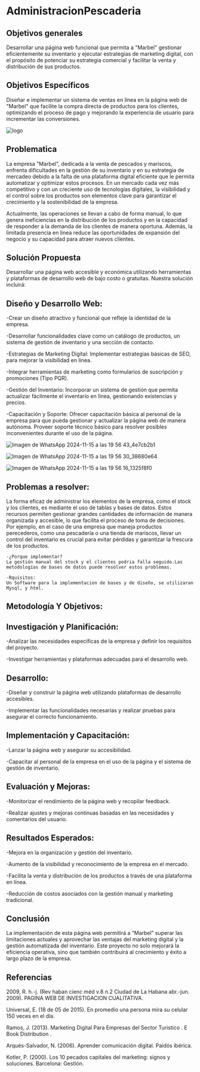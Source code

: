 # AdministracionPescaderia
## Objetivos generales 
                                                                      
Desarrollar una página web funcional que permita a "Marbel" gestionar eficientemente su inventario y ejecutar estrategias de marketing digital, con el propósito de potenciar su estrategia comercial y facilitar la venta y distribución de sus productos. 

 ## Objetivos Específicos
                                                                      
Diseñar e implementar un sistema de ventas en línea en la página web de "Marbel" que facilite la compra directa de productos para los clientes, optimizando el proceso de pago y mejorando la experiencia de usuario para incrementar las conversiones.

![logo](https://github.com/user-attachments/assets/6bbca3cb-84f5-4f3e-ae1b-a69e6c224d32)

## Problematica 

La empresa "Marbel", dedicada a la venta de pescados y mariscos, enfrenta dificultades en la gestión de su inventario y en su estrategia de mercadeo debido a la falta de una plataforma digital eficiente que le permita automatizar y optimizar estos procesos. En un mercado cada vez más competitivo y con un creciente uso de tecnologías digitales, la visibilidad y el control sobre los productos son elementos clave para garantizar el crecimiento y la sostenibilidad de la empresa.

Actualmente, las operaciones se llevan a cabo de forma manual, lo que genera ineficiencias en la distribución de los productos y en la capacidad de responder a la demanda de los clientes de manera oportuna. Además, la limitada presencia en línea reduce las oportunidades de expansión del negocio y su capacidad para atraer nuevos clientes.

## Solución Propuesta

Desarrollar una página web accesible y económica utilizando herramientas y plataformas de desarrollo web de bajo costo o gratuitas. Nuestra solución incluirá: 

## Diseño y Desarrollo Web: 


-Crear un diseño atractivo y funcional que refleje la identidad de la empresa. 

-Desarrollar funcionalidades clave como un catálogo de productos, un sistema de gestión de inventario y una sección de contacto. 

-Estrategias de Marketing Digital: Implementar estrategias básicas de SEO, para mejorar la visibilidad en línea. 

-Integrar herramientas de marketing como formularios de suscripción y promociones (Tipo PQR). 

-Gestión del Inventario: Incorporar un sistema de gestión que permita actualizar fácilmente el inventario en línea, gestionando existencias y precios. 

-Capacitación y Soporte: Ofrecer capacitación básica al personal de la empresa para que pueda gestionar y actualizar la página web de manera autónoma. 
Proveer soporte técnico básico para resolver posibles inconvenientes durante el uso de la página. 

![Imagen de WhatsApp 2024-11-15 a las 19 56 43_4e7cb2b1](https://github.com/user-attachments/assets/48e9e166-73e3-43c1-9714-83574b1014d8)

![Imagen de WhatsApp 2024-11-15 a las 19 56 30_38680e64](https://github.com/user-attachments/assets/8815c692-07cd-4e11-bcd5-12b69be25970)

![Imagen de WhatsApp 2024-11-15 a las 19 56 16_1325f8f0](https://github.com/user-attachments/assets/442ed47d-6439-4bc9-a3ee-bd50533f93d5)


                                                                         
## Problemas a resolver: 

La forma eficaz de administrar los elementos de la empresa, como el stock y los clientes, es mediante el uso de tablas y bases de datos. Estos recursos permiten gestionar grandes cantidades de información de
manera organizada y accesible, lo que facilita el proceso de toma de decisiones. Por ejemplo, en el caso de una empresa que maneja productos perecederos, como una pescadería o una tienda de mariscos, llevar 
un control del inventario es crucial para evitar pérdidas y garantizar la frescura de los productos.
```
-¿Porque implementar?
La gestión manual del stock y el clientes podria falla seguido.Las metodologías de bases de datos puede resolver estos problemas.

-Rquisitos:
Un Software para la implementacion de bases y de diseño, se utilizaran Mysql, y html.
```
                                                           
## Metodología Y Objetivos: 

## Investigación y Planificación: 

-Analizar las necesidades específicas de la empresa y definir los requisitos del proyecto. 

-Investigar herramientas y plataformas adecuadas para el desarrollo web. 


## Desarrollo: 


-Diseñar y construir la página web utilizando plataformas de desarrollo accesibles. 

-Implementar las funcionalidades necesarias y realizar pruebas para asegurar el correcto funcionamiento. 


## Implementación y Capacitación: 


-Lanzar la página web y asegurar su accesibilidad. 

-Capacitar al personal de la empresa en el uso de la página y el sistema de gestión de inventario. 


## Evaluación y Mejoras: 
                                                         

-Monitorizar el rendimiento de la página web y recopilar feedback. 

-Realizar ajustes y mejoras continuas basadas en las necesidades y comentarios del usuario. 


## Resultados Esperados: 
                                                         

-Mejora en la organización y gestión del inventario. 

-Aumento de la visibilidad y reconocimiento de la empresa en el mercado. 

-Facilita la venta y distribución de los productos a través de una plataforma en línea. 

-Reducción de costos asociados con la gestión manual y marketing tradicional.


## Conclusión 
                                                              

La implementación de esta página web permitirá a “Marbel” superar las limitaciones actuales y aprovechar las ventajas del marketing digital y la gestión automatizada del inventario. Este proyecto no solo mejorará la eficiencia operativa, sino que también contribuirá al crecimiento y éxito a largo plazo de la empresa. 

## Referencias 
2009, R. h.-j. (Rev haban cienc méd v.8 n.2 Ciudad de La Habana abr.-jun. 2009). PAGINA WEB DE INVESTIGACION CUALITATIVA.

Universal, E. (18 de 05 de 2015). En promedio una persona mira su celular 150 veces en el día.

Ramos, J. (2013). Marketing Digital Para Empresas del Sector Turistico . E Book Distribution .

Arqués-Salvador, N. (2006). Aprender comunicación digital. Paidós ibérica.

Kotler, P. (2000). Los 10 pecados capitales del marketing: signos y soluciones. Barcelona: Gestión.

